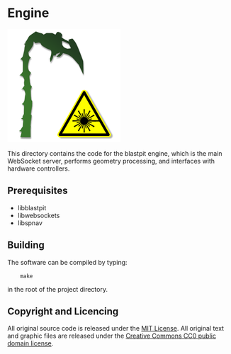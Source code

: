 # Engine

![Tentacle](../../res/img/blastpit256.png)

This directory contains the code for the blastpit engine,
which is the main WebSocket server, performs geometry processing,
and interfaces with hardware controllers.

## Prerequisites

* libblastpit
* libwebsockets
* libspnav

## Building

The software can be compiled by typing:

~~~{.sh}
	make
~~~

in the root of the project directory.

## Copyright and Licencing

All original source code is released under the [MIT License](https://opensource.org/licenses/MIT).
All original text and graphic files are released under the
[Creative Commons CC0 public domain license](https://creativecommons.org/publicdomain/zero/1.0).
